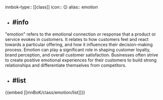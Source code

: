 innbok-type:: [[class]]
icon:: 😐
alias:: emotion

- ## #info 
"emotion" refers to the emotional connection or response that a product or service evokes in customers. It relates to how customers feel and react towards a particular offering, and how it influences their decision-making process. Emotion can play a significant role in shaping customer loyalty, brand perception, and overall customer satisfaction. Businesses often strive to create positive emotional experiences for their customers to build strong relationships and differentiate themselves from competitors.
- ## #list 
{{embed [[innBoK/class/emotion/list]]}}

